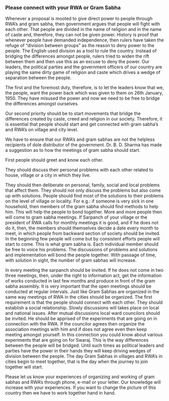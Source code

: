 ### Please connect with your RWA or Gram Sabha

Whenever a proposal is mooted to give direct power to people through RWA’s and gram sabha, then government argues that people will fight with each other. That people are divided in the name of religion and in the name of caste and, therefore, they can not be given power. History is proof that whenever  people have  demanded  independence,  then  rulers  have  taken  the  refuge  of  “division between groups” as the reason to deny power to the people. The English used division as a tool to rule the country. Instead of bridging the differences amongst people, rulers tried to widen the rift between them and then use this as an excuse to deny the power. Our leaders, the political parties and the government officers of our country are playing the same dirty game of religion and caste which drives a wedge of separation between the people.

The first and the foremost duty, therefore, is to let the leaders know that we, the people, want the power back which was given to them on 26th January, 1950. They have misused the power and now we need to be free to bridge the differences amongst ourselves.

Our second priority should be to start movements that bridge the differences created by caste, creed and religion in our society. Therefore, it is essential that people should start and get connected with gram sabha’s and RWA’s on village and city level.

We have to ensure that our RWA’s and gram sabhas are not the helpless recipients of dole distributor of the government. Dr. B. D. Sharma has made a suggestion as to how the meetings of gram sabha should start.

First people should greet and know each other.

They should discuss their personal problems with each other related to house, village or a city in which they live.

They should then deliberate on personal, family, social and local problems that affect them. They should not only discuss the problems but also come up with solutions. People should find most of the solutions to their problems on the level of village or locality. For e.g.: if someone is very sick in one household, then members of the gram sabha should find methods to help him. This will help the people to bond together. More and more people then will come to gram sabha meetings. If Sarpanch of your village or the president of RWA calls for monthly meetings it is good, and if he does not do it, then, the members should themselves decide a date every month to meet, in which people from backward section of society should be invited. In the beginning few people will come but by consistent efforts people will start to come. This is what gram sabha is. Each individual member should be free to voice his problems. The discussions of problems and solutions and implementation will bond the people together. With passage of time, with solution in sight, the number of gram sabhas will increase.

In every meeting the sarpanch should be invited. If he does not come in two three meetings, then, under the right to information act, get the information of works conducted in last few months and produce in front of the gram sabha assembly. It is very important that the open meetings should be conducted at regular intervals. Just like Gram Sabhas are organized in the same way meetings of RWA in the cities should be organized. The first requirement is that the people should connect with each other. They should establish a social relationship. Slowly discussions will takes place on local and national issues. After mutual discussions local ward councilors should be invited. He should be apprised of the experiments that are going on in connection with the RWA. If the councilor agrees then organize the association meetings with him and if does not agree even then keep meeting amongst yourself. In this connection you could know about various experiments that are going on for Swaraj. This is the way differences between the people will be bridged. Until such times as political leaders and parties have the power in their hands they will keep driving wedges of division between the people. The day Gram Sabhas in villages and RWA’s in cities begin to meet together, that is the day when the journey to join together will start.

Please let us know your experiences of organizing and working of gram sabhas and RWA’s through phone, e-mail or your letter. Our knowledge will increase with your experiences. If you want to change the picture of this country then we have to work together hand in hand.